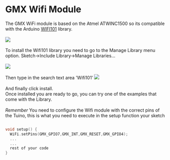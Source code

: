 # GMX Wifi Module

The GMX WiFi module is based on the Atmel ATWINC1500 so its compatible with the Arduino [WIFI101](https://www.arduino.cc/en/Reference/WiFi101) library.<br/><br/>
<img src="https://raw.githubusercontent.com/gimasi/GMX-WIFI/assets/gmx_wifi.png"/>
<br/>
<br/>
To install the Wifi101 library you need to go to the Manage Library menu option. Sketch->Include Library->Manage Libraries...
<br/><br/>
<img src="https://raw.githubusercontent.com/gimasi/GMX-WIFI/assets/install1.png"/>
<br/>
<br/>
Then type in the search text area 'Wifi101'
<img src="https://raw.githubusercontent.com/gimasi/GMX-WIFI/assets/install2.png"/>
<br/>
<br/>
And finally click install.<br/>
Once installed you are ready to go, you can try one of the examples that come with the Library.<br/><br/>
*Remember* You need to configure the Wifi module with the correct pins of the Tuino, this is what you need to execute in the setup function your sketch
```c

void setup() {
  WiFi.setPins(GMX_GPIO7,GMX_INT,GMX_RESET,GMX_GPIO4);
  ...
  ...
  rest of your code
}
```